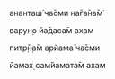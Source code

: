 ананташ́ ча̄сми на̄га̄на̄м̇

варун̣о йа̄даса̄м ахам

питр̣̄н̣а̄м арйама̄ ча̄сми

йамах̣ сам̇йамата̄м ахам